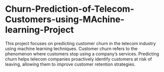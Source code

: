 # Churn-Prediction-of-Telecom-Customers-using-MAchine-learning-Project
This project focuses on predicting customer churn in the telecom industry using machine learning techniques. Customer churn refers to the phenomenon where customers stop using a company’s services. Predicting churn helps telecom companies proactively identify customers at risk of leaving, allowing them to improve customer retention strategies.
